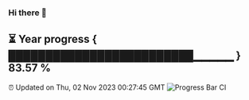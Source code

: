 ### Hi there 👋
⏳ Year progress { █████████████████████████▁▁▁▁▁ } 83.57 %
---
⏰ Updated on Thu, 02 Nov 2023 00:27:45 GMT
![Progress Bar CI](https://github.com/Moyi321/Moyi321/workflows/Progress%20Bar%20CI/badge.svg)
